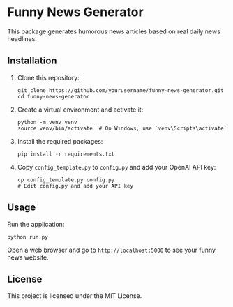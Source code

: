 # Funny News Generator

This package generates humorous news articles based on real daily news headlines.

## Installation

1. Clone this repository:
   ```
   git clone https://github.com/yourusername/funny-news-generator.git
   cd funny-news-generator
   ```

2. Create a virtual environment and activate it:
   ```
   python -m venv venv
   source venv/bin/activate  # On Windows, use `venv\Scripts\activate`
   ```

3. Install the required packages:
   ```
   pip install -r requirements.txt
   ```

4. Copy `config_template.py` to `config.py` and add your OpenAI API key:
   ```
   cp config_template.py config.py
   # Edit config.py and add your API key
   ```

## Usage

Run the application:
```
python run.py
```

Open a web browser and go to `http://localhost:5000` to see your funny news website.

## License

This project is licensed under the MIT License.

